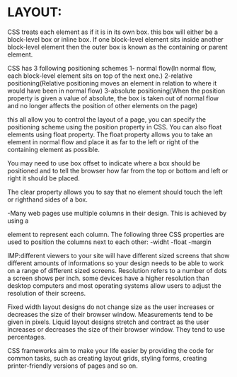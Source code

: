 # LAYOUT:
CSS treats each element as if it is in its own box. this box will either be a block-level box or inline box.
If one block-level element sits inside another block-level element then the outer box is known as the containing or parent element.

CSS has 3 following positioning schemes 
1- normal flow(In normal flow, each block-level
element sits on top of the next one.)
2-relative positioning(Relative positioning moves an
element in relation to where it would have been in normal flow)
3-absolute positioning(When the position property
is given a value of absolute, the box is taken out of normal flow and no longer affects the position of other elements on the page)

this all allow you to control the layout of a page, you can specify the positioning scheme using the position property in CSS. You can also float elements using float property.
The float property allows you to take an element in normal flow and place it as far to the left or right of the containing element as possible.

You may need to use box offset to indicate where a box should be positioned and to tell the browser how far from the top or bottom and left or right it should be placed.

The clear property allows you to say that no element  should touch the left or righthand sides of a box. 

-Many web pages use multiple columns in their design. This is achieved by using a <div> element to represent each column. The following three CSS properties are used to position the columns next to each other:
-widht
-float
-margin

IMP:different viewers to your site will have different sized screens that show different amounts of informations so your design needs to be able to work on a range of different sized screens.
Resolution refers to a number of dots a screen shows per inch. some devices have a higher resolution than desktop computers and most operating systems allow users to adjust the resolution of their screens.

Fixed width layout designs do not change size as the user increases or decreases the size of their browser window. Measurements tend to be given in pixels.
Liquid layout designs stretch and contract as the user increases or decreases the size of their browser window. They tend to use percentages.

CSS frameworks aim to make your life easier by providing the code for common tasks, such as creating layout grids, styling forms, creating printer-friendly versions of pages and so on.
 


